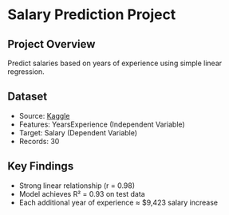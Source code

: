 # Salary Prediction Project

## Project Overview
Predict salaries based on years of experience using simple linear regression.

## Dataset
- Source: [Kaggle](https://www.kaggle.com/datasets/abhishek14398/salary-dataset-simple-linear-regression)
- Features: YearsExperience (Independent Variable)
- Target: Salary (Dependent Variable)
- Records: 30

## Key Findings
- Strong linear relationship (r = 0.98)
- Model achieves R² = 0.93 on test data
- Each additional year of experience ≈ $9,423 salary increase


